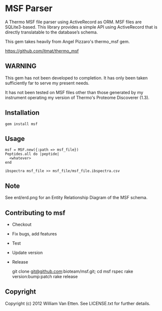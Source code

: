 # MSF Parser #

A Thermo MSF file parser using ActiveRecord as ORM.
MSF files are SQLite3-based.
This library provides a simple API using ActiveRecord that is directly translatable to the database’s schema.

This gem takes heavily from Angel Pizzaro's thermo_msf gem.

https://github.com/itmat/thermo_msf

## WARNING ##

This gem has not been developed to completion.
It has only been taken sufficiently far to serve my present needs.

It has not been tested on MSF files other than those generated by my instrument
operating my version of Thermo's Proteome Discoverer (1.3).

## Installation ##

    gem install msf

## Usage ##

    msf = MSF.new({:path => msf_file})
    Peptides.all do |peptide|
      <whatever>
    end

    ibspectra msf_file >> msf_file/msf_file.ibspectra.csv

## Note ##

See erd/erd.png for an Entity Relationship Diagram of the MSF schema.

## Contributing to msf ##
 
* Checkout
* Fix bugs, add features
* Test
* Update version
* Release

    git clone git@github.com:bioteam/msf.git; cd msf
		<make changes>
		rspec
		rake version:bump:patch
		rake release
		
## Copyright ##

Copyright (c) 2012 William Van Etten. See LICENSE.txt for
further details.

